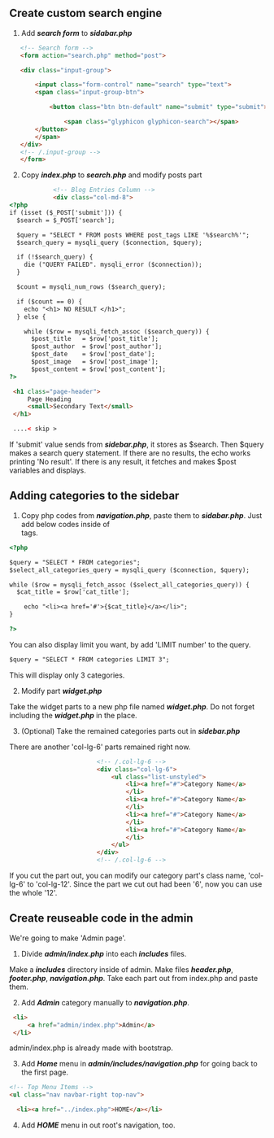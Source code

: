 ## Create custom search engine

1. Add **_search form_** to **_sidabar.php_**
```html
   <!-- Search form -->
   <form action="search.php" method="post">

   <div class="input-group">

       <input class="form-control" name="search" type="text">
       <span class="input-group-btn">

           <button class="btn btn-default" name="submit" type="submit">

               <span class="glyphicon glyphicon-search"></span>
       </button>
       </span>
   </div>
   <!-- /.input-group -->
   </form>
```

2. Copy **_index.php_** to **_search.php_** and modify posts part
```html
            <!-- Blog Entries Column -->
            <div class="col-md-8">
<?php
if (isset ($_POST['submit'])) {
  $search = $_POST['search'];

  $query = "SELECT * FROM posts WHERE post_tags LIKE '%$search%'";
  $search_query = mysqli_query ($connection, $query);

  if (!$search_query) {
    die ("QUERY FAILED". mysqli_error ($connection));
  }

  $count = mysqli_num_rows ($search_query);

  if ($count == 0) {
    echo "<h1> NO RESULT </h1>";
  } else {

    while ($row = mysqli_fetch_assoc ($search_query)) {
      $post_title   = $row['post_title'];
      $post_author  = $row['post_author'];
      $post_date    = $row['post_date'];
      $post_image   = $row['post_image'];
      $post_content = $row['post_content'];
?>

 <h1 class="page-header">
     Page Heading
     <small>Secondary Text</small>
 </h1>

 ....< skip >
```
If 'submit' value sends from **_sidebar.php_**, it stores as $search.
Then $query makes a search query statement.
If there are no results, the echo works printing 'No result'.
If there is any result, it fetches and makes $post variables and displays.

## Adding categories to the sidebar

1. Copy php codes from **_navigation.php_**, paste them to **_sidabar.php_**.
   Just add below codes inside of <ul></ul> tags.

```html
<?php

$query = "SELECT * FROM categories";
$select_all_categories_query = mysqli_query ($connection, $query);

while ($row = mysqli_fetch_assoc ($select_all_categories_query)) {
  $cat_title = $row['cat_title'];

    echo "<li><a href='#'>{$cat_title}</a></li>";
}

?>
```
You can also display limit you want, by add 'LIMIT number' to the query.
```html
$query = "SELECT * FROM categories LIMIT 3";
```
This will display only 3 categories.

2. Modify part **_widget.php_**

Take the widget parts to a new php file named **_widget.php_**.
Do not forget including the **_widget.php_** in the place.

3. (Optional) Take the remained categories parts out in **_sidebar.php_**

There are another 'col-lg-6' parts remained right now.
```html
                        <!-- /.col-lg-6 -->
                        <div class="col-lg-6">
                            <ul class="list-unstyled">
                                <li><a href="#">Category Name</a>
                                </li>
                                <li><a href="#">Category Name</a>
                                </li>
                                <li><a href="#">Category Name</a>
                                </li>
                                <li><a href="#">Category Name</a>
                                </li>
                            </ul>
                        </div>
                        <!-- /.col-lg-6 -->
```
If you cut the part out, you can modify our category part's class name, 
'col-lg-6' to 'col-lg-12'. Since the part we cut out had been '6', 
now you can use the whole '12'.

## Create reuseable code in the admin

We're going to make 'Admin page'.

1. Divide **_admin/index.php_** into each **_includes_** files.

Make a **_includes_** directory inside of admin.
Make files **_header.php_**, **_footer.php_**, **_navigation.php_**.
Take each part out from index.php and paste them.

2. Add **_Admin_** category manually to **_navigation.php_**.
```html
 <li>
     <a href="admin/index.php">Admin</a>
 </li>
```
admin/index.php is already made with bootstrap.

3. Add **_Home_** menu in **_admin/includes/navigation.php_** for going back to the first page.
```html
<!-- Top Menu Items -->
<ul class="nav navbar-right top-nav">

  <li><a href="../index.php">HOME</a></li>
```

4. Add **_HOME_** menu in out root's navigation, too.

